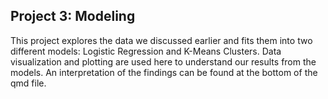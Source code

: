 ## Project 3: Modeling

This project explores the data we discussed earlier and fits them into two different models: Logistic Regression and K-Means Clusters. Data visualization and plotting are used here to understand our results from the models. An interpretation of the findings can be found at the bottom of the qmd file. 